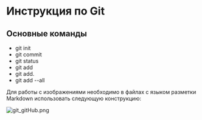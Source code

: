 # Инструкция по Git

## Основные команды

* git init 
* git commit 
* git status
* git add
* git add.
* git add --all

Для работы с изображениями необходимо в файлах с языком разметки Markdown использовать следующую конструкцию:

![git_gitHub.png](git_gitHub.png) 

